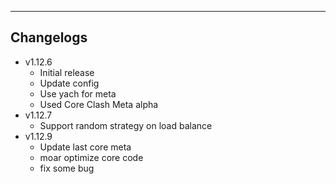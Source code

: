 ---
## Changelogs
  - v1.12.6
    - Initial release
    - Update config
    - Use yach for meta
    - Used Core Clash Meta alpha
  - v1.12.7
    - Support random strategy on load balance 
  - v1.12.9
    - Update last core meta
    - moar optimize core code
    - fix some bug
